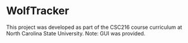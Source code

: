 # WolfTracker
This project was developed as part of the CSC216 course curriculum at North Carolina State University.
Note: GUI was provided.
